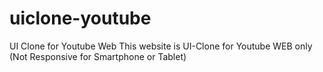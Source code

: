# uiclone-youtube
UI Clone for Youtube Web
This website is UI-Clone for Youtube WEB only (Not Responsive for Smartphone or Tablet)
